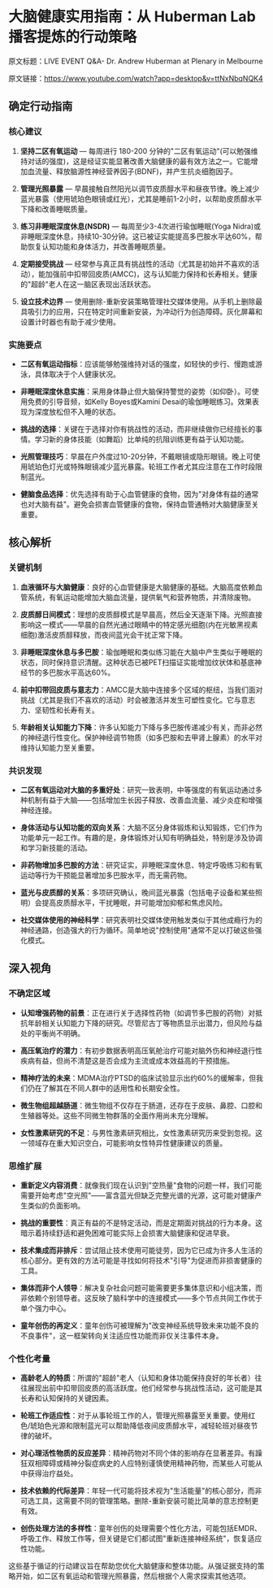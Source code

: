 # 大脑健康实用指南：从 Huberman Lab 播客提炼的行动策略

原文标题：LIVE EVENT Q&A- Dr. Andrew Huberman at Plenary in Melbourne

原文链接：https://www.youtube.com/watch?app=desktop&v=ttNxNbqNQK4

## 确定行动指南

### 核心建议

1. **坚持二区有氧运动** — 每周进行 180-200 分钟的"二区有氧运动"(可以勉强维持对话的强度)，这是经证实能显著改善大脑健康的最有效方法之一。它能增加血流量、释放脑源性神经营养因子(BDNF)，并产生抗炎细胞因子。

2. **管理光照暴露** — 早晨接触自然阳光以调节皮质醇水平和昼夜节律。晚上减少蓝光暴露（使用琥珀色眼镜或红光），尤其是睡前1-2小时，以帮助皮质醇水平下降和改善睡眠质量。

3. **练习非睡眠深度休息(NSDR)** — 每周至少3-4次进行瑜伽睡眠(Yoga Nidra)或非睡眠深度休息，持续10-30分钟。这已被证实能提高多巴胺水平达60%，帮助恢复认知功能和身体活力，并改善睡眠质量。

4. **定期接受挑战** — 经常参与真正具有挑战性的活动（尤其是初始并不喜欢的活动），能加强前中扣带回皮质(AMCC)，这与认知能力保持和长寿相关。健康的"超龄"老人在这一脑区表现出活跃状态。

5. **设立技术边界** — 使用删除-重新安装策略管理社交媒体使用。从手机上删除最具吸引力的应用，只在特定时间重新安装，为冲动行为创造障碍。灰化屏幕和设置计时器也有助于减少使用。

### 实施要点

- **二区有氧运动指标**：应该能够勉强维持对话的强度，如轻快的步行、慢跑或游泳，具体取决于个人健康状况。

- **非睡眠深度休息实施**：采用身体静止但大脑保持警觉的姿势（如仰卧）。可使用免费的引导音频，如Kelly Boyes或Kamini Desai的瑜伽睡眠练习。效果表现为深度放松但不入睡的状态。

- **挑战的选择**：关键在于选择对你有挑战性的活动，而非继续做你已经擅长的事情。学习新的身体技能（如舞蹈）比单纯的抗阻训练更有益于认知功能。

- **光照管理技巧**：早晨在户外度过10-20分钟，不戴眼镜或隐形眼镜。晚上可使用琥珀色灯光或特殊眼镜减少蓝光暴露。轮班工作者尤其应注意在工作时段限制蓝光。

- **健脑食品选择**：优先选择有助于心血管健康的食物，因为"对身体有益的通常也对大脑有益"。避免会损害血管健康的食物，保持血管通畅对大脑健康至关重要。

## 核心解析

### 关键机制

1. **血液循环与大脑健康**：良好的心血管健康是大脑健康的基础。大脑高度依赖血管系统，有氧运动能增加大脑血流量，提供氧气和营养物质，并清除废物。

2. **皮质醇日间模式**：理想的皮质醇模式是早晨高，然后全天逐渐下降。光照直接影响这一模式——早晨的自然光通过眼睛中的特定感光细胞(内在光敏黑视素细胞)激活皮质醇释放，而夜间蓝光会干扰正常下降。

3. **非睡眠深度休息与多巴胺**：瑜伽睡眠和类似练习能在大脑中产生类似于睡眠的状态，同时保持意识清醒。这种状态已被PET扫描证实能增加纹状体和基底神经节的多巴胺水平高达60%。

4. **前中扣带回皮质与意志力**：AMCC是大脑中连接多个区域的枢纽，当我们面对挑战（尤其是我们不喜欢的活动）时会被激活并发生可塑性变化。它与意志力、坚韧性和长寿有关。

5. **年龄相关认知能力下降**：许多认知能力下降与多巴胺传递减少有关，而非必然的神经退行性变化。保护神经调节物质（如多巴胺和去甲肾上腺素）的水平对维持认知能力至关重要。

### 共识发现

- **二区有氧运动对大脑的多重好处**：研究一致表明，中等强度的有氧运动通过多种机制有益于大脑——包括增加生长因子释放、改善血流量、减少炎症和增强神经连接。

- **身体活动与认知功能的双向关系**：大脑不区分身体锻炼和认知锻炼，它们作为功能单元一起工作。有趣的是，身体锻炼对认知有明确益处，特别是涉及协调和学习新技能的活动。

- **非药物增加多巴胺的方法**：研究证实，非睡眠深度休息、特定呼吸练习和有氧运动等行为干预能显著增加多巴胺水平，而无需药物。

- **蓝光与皮质醇的关系**：多项研究确认，晚间蓝光暴露（包括电子设备和某些照明）会提高皮质醇水平，干扰睡眠，并可能增加抑郁和焦虑风险。

- **社交媒体使用的神经科学**：研究表明社交媒体使用触发类似于其他成瘾行为的神经通路，创造强大的行为循环。简单地说"控制使用"通常不足以打破这些强化模式。

## 深入视角

### 不确定区域

- **认知增强药物的前景**：正在进行关于选择性药物（如调节多巴胺的药物）对抵抗年龄相关认知能力下降的研究。尽管尼古丁等物质显示出潜力，但风险与益处的平衡尚不明确。

- **高压氧治疗的潜力**：有初步数据表明高压氧舱治疗可能对脑外伤和神经退行性疾病有益，但尚不清楚这是否会成为主流或成本效益高的干预措施。

- **精神疗法的未来**：MDMA治疗PTSD的临床试验显示出约60%的缓解率，但我们仍在了解其在不同人群中的适用性和长期安全性。

- **微生物组超越肠道**：微生物组不仅存在于肠道，还存在于皮肤、鼻腔、口腔和生殖器等处。这些不同微生物群落的全面作用尚未充分理解。

- **女性激素研究的不足**：与男性激素研究相比，女性激素研究历来受到忽视。这一领域存在重大知识空白，可能影响女性特异性健康建议的质量。

### 思维扩展

- **重新定义内容消费**：就像我们现在认识到"空热量"食物的问题一样，我们可能需要开始考虑"空光照"——富含蓝光但缺乏完整光谱的光源，这可能对健康产生类似的负面影响。

- **挑战的重要性**：真正有益的不是特定活动，而是定期面对挑战的行为本身。这暗示着持续舒适和避免困难可能实际上会损害大脑健康和促进早衰。

- **技术集成而非排斥**：尝试阻止技术使用可能徒劳，因为它已成为许多人生活的核心部分。更有效的方法可能是寻找如何将技术"引导"为促进而非损害健康的工具。

- **集体而非个人领导**：解决复杂社会问题可能需要更多集体意识和小组决策，而非依赖个别领导者。这反映了脑科学中的连接模式——多个节点共同工作优于单个强力中心。

- **童年创伤的再定义**：童年创伤可被理解为"改变神经系统导致未来功能不良的不良事件"，这一框架转向关注适应性功能而非仅关注事件本身。

### 个性化考量

- **高龄老人的特质**：所谓的"超龄"老人（认知和身体功能保持良好的年长者）往往展现出前中扣带回皮质的高活跃度。他们经常参与挑战性活动，这可能是其长寿和认知保持的关键因素。

- **轮班工作适应性**：对于从事轮班工作的人，管理光照暴露至关重要。使用红色/琥珀色光源和限制蓝光可以帮助降低夜间皮质醇水平，减轻轮班对昼夜节律的破坏。

- **对心理活性物质的反应差异**：精神药物对不同个体的影响存在显著差异。有躁狂双相障碍或精神分裂症病史的人应特别谨慎使用精神药物，而某些人可能从中获得治疗益处。

- **技术依赖的代际差异**：年轻一代可能将技术视为"生活能量"的核心部分，而非可选工具，这需要不同的管理策略。删除-重新安装可能比简单的意志控制更有效。

- **创伤处理方法的多样性**：童年创伤的处理需要个性化方法，可能包括EMDR、呼吸工作、释放工作等，但关键是它们都试图"重新连接神经系统"，恢复适应性功能。

这些基于循证的行动建议旨在帮助您优化大脑健康和整体功能。从强证据支持的策略开始，如二区有氧运动和管理光照暴露，然后根据个人需求探索其他选项。

